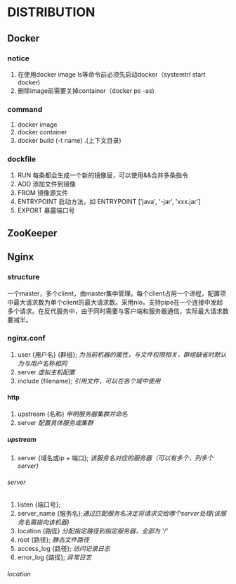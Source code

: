 # DISTRIBUTION
## Docker
### notice
1. 在使用docker image ls等命令前必须先启动docker（systemtrl start docker)
2. 删除image前需要关掉container（docker ps -as)
### command
1. docker image 
2. docker container
3. docker build (-t name) .(上下文目录)
### dockfile
1. RUN 每条都会生成一个新的镜像层，可以使用&&合并多条指令
2. ADD 添加文件到镜像
3. FROM 镜像源文件
4. ENTRYPOINT 启动方法，如 ENTRYPOINT ['java', '-jar', 'xxx.jar']
5. EXPORT 暴露端口号
## ZooKeeper
## Nginx
### structure
一个master，多个client，由master集中管理。每个client占用一个进程，配置项中最大请求数为单个client的最大请求数。采用nio，支持pipe在一个连接中发起多个请求。在反代服务中，由于同时需要与客户端和服务器通信，实际最大请求数要减半。
### nginx.conf
1. user {用户名} {群组}; *为当前机器的属性，与文件权限相关，群组缺省时默认为与用户名称相同*
2. server *虚拟主机配置*
3. include {filename}; *引用文件，可以在各个域中使用*
#### http
1. upstream {名称} *申明服务器集群并命名*
2. server *配置具体服务或集群*
##### upstream
1. server {域名或ip + 端口}; *该服务名对应的服务器（可以有多个，列多个server)*
###### server
1. listen {端口号}; 
2. server_name {服务名};*通过匹配服务名决定将请求交给哪个server处理(该服务名需指向该机器)*
3. location {路径} *分配指定路径到指定服务器，全部为 '/'* 
4. root {路径}; *静态文件路径*
5. access_log {路径}; *访问记录日志*
6. error_log {路径}; *异常日志*
###### location

